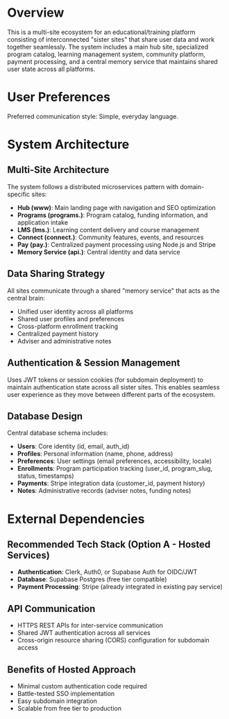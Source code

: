 # Overview

This is a multi-site ecosystem for an educational/training platform consisting of interconnected "sister sites" that share user data and work together seamlessly. The system includes a main hub site, specialized program catalog, learning management system, community platform, payment processing, and a central memory service that maintains shared user state across all platforms.

# User Preferences

Preferred communication style: Simple, everyday language.

# System Architecture

## Multi-Site Architecture
The system follows a distributed microservices pattern with domain-specific sites:
- **Hub (www)**: Main landing page with navigation and SEO optimization
- **Programs (programs.)**: Program catalog, funding information, and application intake
- **LMS (lms.)**: Learning content delivery and course management
- **Connect (connect.)**: Community features, events, and resources
- **Pay (pay.)**: Centralized payment processing using Node.js and Stripe
- **Memory Service (api.)**: Central identity and data service

## Data Sharing Strategy
All sites communicate through a shared "memory service" that acts as the central brain:
- Unified user identity across all platforms
- Shared user profiles and preferences
- Cross-platform enrollment tracking
- Centralized payment history
- Adviser and administrative notes

## Authentication & Session Management
Uses JWT tokens or session cookies (for subdomain deployment) to maintain authentication state across all sister sites. This enables seamless user experience as they move between different parts of the ecosystem.

## Database Design
Central database schema includes:
- **Users**: Core identity (id, email, auth_id)
- **Profiles**: Personal information (name, phone, address)
- **Preferences**: User settings (email preferences, accessibility, locale)
- **Enrollments**: Program participation tracking (user_id, program_slug, status, timestamps)
- **Payments**: Stripe integration data (customer_id, payment history)
- **Notes**: Administrative records (adviser notes, funding notes)

# External Dependencies

## Recommended Tech Stack (Option A - Hosted Services)
- **Authentication**: Clerk, Auth0, or Supabase Auth for OIDC/JWT
- **Database**: Supabase Postgres (free tier compatible)
- **Payment Processing**: Stripe (already integrated in existing pay service)

## API Communication
- HTTPS REST APIs for inter-service communication
- Shared JWT authentication across all services
- Cross-origin resource sharing (CORS) configuration for subdomain access

## Benefits of Hosted Approach
- Minimal custom authentication code required
- Battle-tested SSO implementation
- Easy subdomain integration
- Scalable from free tier to production